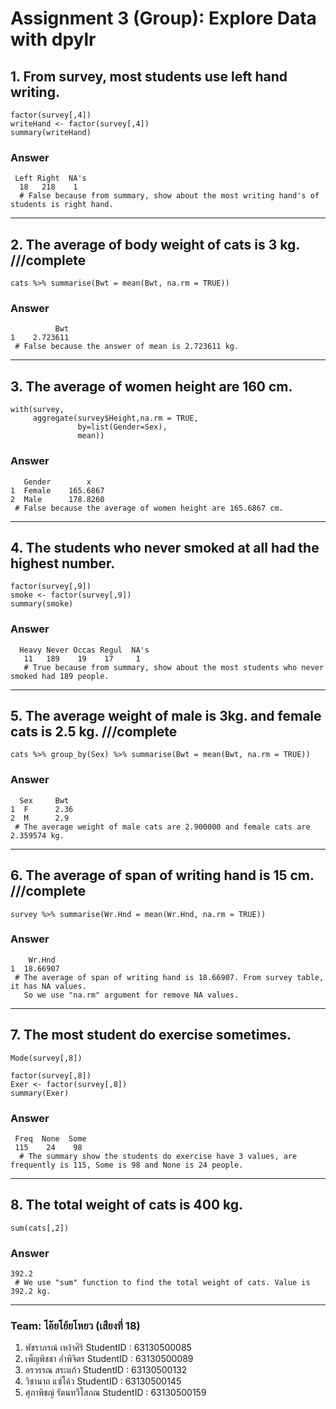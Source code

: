 # Assignment 3 (Group): Explore Data with dpylr

## 1. From survey, most students use left hand writing.

```
factor(survey[,4])
writeHand <- factor(survey[,4])
summary(writeHand)
```
### Answer     
```
 Left Right  NA's
  18   218    1
  # False because from summary, show about the most writing hand's of students is right hand.
```
-----------------------------------------------------------------------------------------------------------------------

## 2. The average of body weight of cats is 3 kg. ///complete

```
cats %>% summarise(Bwt = mean(Bwt, na.rm = TRUE))
```
### Answer     
```
          Bwt
1    2.723611
 # False because the answer of mean is 2.723611 kg.
``` 
-----------------------------------------------------------------------------------------------------------------------

## 3. The average of women height are 160 cm.
```
with(survey,
     aggregate(survey$Height,na.rm = TRUE,
               by=list(Gender=Sex),
               mean))
```
### Answer     
```
   Gender        x
1  Female    165.6867
2  Male      178.8260
 # False because the average of women height are 165.6867 cm.
```
-----------------------------------------------------------------------------------------------------------------------

## 4. The students who never smoked at all had the highest number.
```
factor(survey[,9])
smoke <- factor(survey[,9])
summary(smoke)
```
### Answer
```
  Heavy Never Occas Regul  NA's 
   11   189    19    17     1 
   # True because from summary, show about the most students who never smoked had 189 people.
```
-----------------------------------------------------------------------------------------------------------------------

## 5. The average weight of male is 3kg. and female cats is 2.5 kg. ///complete
```
cats %>% group_by(Sex) %>% summarise(Bwt = mean(Bwt, na.rm = TRUE))
```
### Answer
```
  Sex     Bwt
1  F      2.36
2  M      2.9 
 # The average weight of male cats are 2.900000 and female cats are 2.359574 kg.
```
-----------------------------------------------------------------------------------------------------------------------
## 6. The average of span of writing hand is 15 cm. ///complete
```
survey %>% summarise(Wr.Hnd = mean(Wr.Hnd, na.rm = TRUE))
```
### Answer
```
    Wr.Hnd
1  18.66907
 # The average of span of writing hand is 18.66907. From survey table, it has NA values. 
   So we use "na.rm" argument for remove NA values.
```
-----------------------------------------------------------------------------------------------------------------------
## 7. The most student do exercise sometimes. 
```
Mode(survey[,8])

factor(survey[,8])
Exer <- factor(survey[,8])
summary(Exer)
```
### Answer
```
 Freq  None  Some 
 115    24    98 
  # The summary show the students do exercise have 3 values, are frequently is 115, Some is 98 and None is 24 people.
 ```
-----------------------------------------------------------------------------------------------------------------------
## 8. The total weight of cats is 400 kg.
```
sum(cats[,2])
```
### Answer
```
392.2
 # We use "sum" function to find the total weight of cats. Value is 392.2 kg.
```
-----------------------------------------------------------------------------------------------------------------------

### Team: โอ๊ยโย้ยโหยว (เสียงที่ 18)

1. พัชราภรณ์ เหง้าศิริ     StudentID : 63130500085
2. เพ็ญพิชชา อ่ำพิจิตร     StudentID : 63130500089
3. อรวรรณ สระแก้ว      StudentID : 63130500132
4. วิชานาถ แซ่โค้ว       StudentID : 63130500145
5. ศุภาพิชญ์ รัตนทวีโสภณ   StudentID : 63130500159


